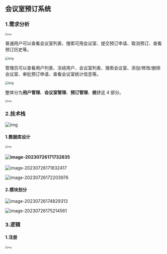## 会议室预订系统

### 1.需求分析

<img src="https://picgo-1307940198.cos.ap-nanjing.myqcloud.com/906d4fbf82004b8d98db97b4fcf85086~tplv-k3u1fbpfcp-zoom-in-crop-mark:3024:0:0:0.awebp" alt="img" style="zoom: 50%;" />

普通用户可以查看会议室列表、搜索可用会议室、提交预订申请、取消预订、查看预订历史等。

<img src="https://picgo-1307940198.cos.ap-nanjing.myqcloud.com/9596890a69e44ce7956ad0667e000468~tplv-k3u1fbpfcp-zoom-in-crop-mark:3024:0:0:0.awebp" alt="img" style="zoom: 67%;" />

管理员可以查看用户列表、冻结用户、会议室列表、搜索会议室、添加/修改/删除会议室、审批预订申请、查看会议室统计信息等。

<img src="https://picgo-1307940198.cos.ap-nanjing.myqcloud.com/e4d405db23da46e2982f7b4404c2125a~tplv-k3u1fbpfcp-zoom-in-crop-mark:3024:0:0:0.awebp" alt="img" style="zoom:67%;" />

整体分为**用户管理**、**会议室管理**、**预订管理**、**统计**这 4 部分。

<img src="https://picgo-1307940198.cos.ap-nanjing.myqcloud.com/e6082cea7db14f7bbbea0f268b81035b~tplv-k3u1fbpfcp-zoom-in-crop-mark:3024:0:0:0.awebp" alt="img" style="zoom:50%;" />

### 2.技术栈

![img](https://picgo-1307940198.cos.ap-nanjing.myqcloud.com/2a31317feed0415eb61ae2648f3aa946~tplv-k3u1fbpfcp-zoom-in-crop-mark:3024:0:0:0.awebp)

#### 1.数据库设计

<img src="https://picgo-1307940198.cos.ap-nanjing.myqcloud.com/698725b25d9843af8e5f41691830054e~tplv-k3u1fbpfcp-zoom-in-crop-mark:3024:0:0:0.awebp" alt="img" style="zoom: 50%;" />

#### ![image-20230726171732835](https://picgo-1307940198.cos.ap-nanjing.myqcloud.com/image-20230726171732835.png)

![image-20230726171832417](https://picgo-1307940198.cos.ap-nanjing.myqcloud.com/image-20230726171832417.png)

![image-20230726172203976](https://picgo-1307940198.cos.ap-nanjing.myqcloud.com/image-20230726172203976.png)

#### 2.模块划分

![image-20230726174829313](https://picgo-1307940198.cos.ap-nanjing.myqcloud.com/image-20230726174829313.png)

![image-20230726175214561](https://picgo-1307940198.cos.ap-nanjing.myqcloud.com/image-20230726175214561.png)

### 3.逻辑

#### 1.注册

<img src="https://picgo-1307940198.cos.ap-nanjing.myqcloud.com/90fca11ff8154b31bf76cc2cea3d908a~tplv-k3u1fbpfcp-zoom-in-crop-mark:3024:0:0:0.awebp" alt="img" style="zoom: 50%;" />